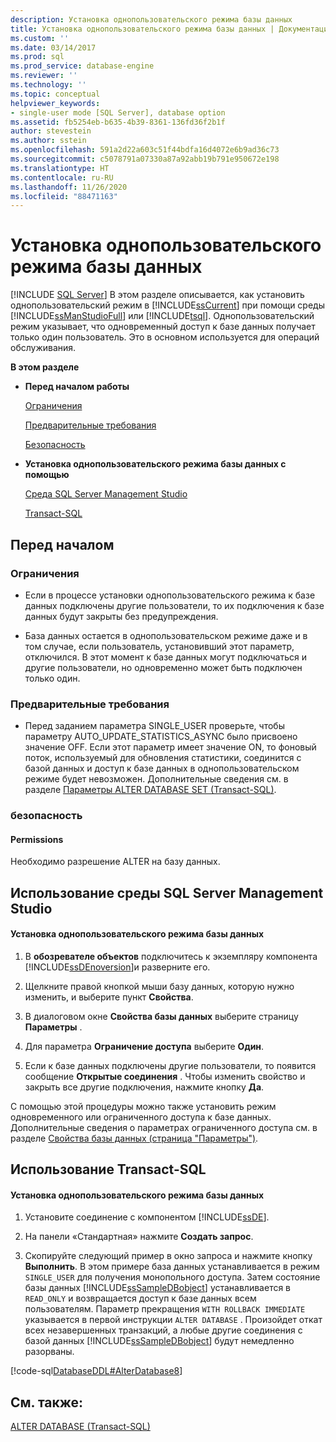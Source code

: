 ```yaml
---
description: Установка однопользовательского режима базы данных
title: Установка однопользовательского режима базы данных | Документация Майкрософт
ms.custom: ''
ms.date: 03/14/2017
ms.prod: sql
ms.prod_service: database-engine
ms.reviewer: ''
ms.technology: ''
ms.topic: conceptual
helpviewer_keywords:
- single-user mode [SQL Server], database option
ms.assetid: fb5254eb-b635-4b39-8361-136fd36f2b1f
author: stevestein
ms.author: sstein
ms.openlocfilehash: 591a2d22a603c51f44bdfa16d4072e6b9ad36c73
ms.sourcegitcommit: c5078791a07330a87a92abb19b791e950672e198
ms.translationtype: HT
ms.contentlocale: ru-RU
ms.lasthandoff: 11/26/2020
ms.locfileid: "88471163"
---
```

# <a name="set-a-database-to-single-user-mode"></a>Установка однопользовательского режима базы данных
 [!INCLUDE [SQL Server](../../includes/applies-to-version/sqlserver.md)]
  В этом разделе описывается, как установить однопользовательский режим в [!INCLUDE[ssCurrent](../../includes/sscurrent-md.md)] при помощи среды [!INCLUDE[ssManStudioFull](../../includes/ssmanstudiofull-md.md)] или [!INCLUDE[tsql](../../includes/tsql-md.md)]. Однопользовательский режим указывает, что одновременный доступ к базе данных получает только один пользователь. Это в основном используется для операций обслуживания.  
  
 **В этом разделе**  
  
-   **Перед началом работы**  
  
     [Ограничения](#Restrictions)  
  
     [Предварительные требования](#Prerequisites)  
  
     [Безопасность](#Security)  
  
-   **Установка однопользовательского режима базы данных с помощью**  
  
     [Среда SQL Server Management Studio](#SSMSProcedure)  
  
     [Transact-SQL](#TsqlProcedure)  
  
##  <a name="before-you-begin"></a><a name="BeforeYouBegin"></a> Перед началом  
  
###  <a name="limitations-and-restrictions"></a><a name="Restrictions"></a> Ограничения  
  
-   Если в процессе установки однопользовательского режима к базе данных подключены другие пользователи, то их подключения к базе данных будут закрыты без предупреждения.  
  
-   База данных остается в однопользовательском режиме даже и в том случае, если пользователь, установивший этот параметр, отключился. В этот момент к базе данных могут подключаться и другие пользователи, но одновременно может быть подключен только один.  
  
###  <a name="prerequisites"></a><a name="Prerequisites"></a> Предварительные требования  
  
-   Перед заданием параметра SINGLE_USER проверьте, чтобы параметру AUTO_UPDATE_STATISTICS_ASYNC было присвоено значение OFF. Если этот параметр имеет значение ON, то фоновый поток, используемый для обновления статистики, соединится с базой данных и доступ к базе данных в однопользовательском режиме будет невозможен. Дополнительные сведения см. в разделе [Параметры ALTER DATABASE SET (Transact-SQL)](../../t-sql/statements/alter-database-transact-sql-set-options.md).  
  
###  <a name="security"></a><a name="Security"></a> безопасность  
  
####  <a name="permissions"></a><a name="Permissions"></a> Permissions  
 Необходимо разрешение ALTER на базу данных.  
  
##  <a name="using-sql-server-management-studio"></a><a name="SSMSProcedure"></a> Использование среды SQL Server Management Studio  
  
#### <a name="to-set-a-database-to-single-user-mode"></a>Установка однопользовательского режима базы данных  
  
1.  В **обозревателе объектов** подключитесь к экземпляру компонента [!INCLUDE[ssDEnoversion](../../includes/ssdenoversion-md.md)]и разверните его.  
  
2.  Щелкните правой кнопкой мыши базу данных, которую нужно изменить, и выберите пункт **Свойства**.  
  
3.  В диалоговом окне **Свойства базы данных** выберите страницу **Параметры** .  
  
4.  Для параметра **Ограничение доступа** выберите **Один**.  
  
5.  Если к базе данных подключены другие пользователи, то появится сообщение **Открытые соединения** . Чтобы изменить свойство и закрыть все другие подключения, нажмите кнопку **Да**.  
  
 С помощью этой процедуры можно также установить режим одновременного или ограниченного доступа к базе данных. Дополнительные сведения о параметрах ограниченного доступа см. в разделе [Свойства базы данных (страница "Параметры")](../../relational-databases/databases/database-properties-options-page.md).  
  
##  <a name="using-transact-sql"></a><a name="TsqlProcedure"></a> Использование Transact-SQL  
  
#### <a name="to-set-a-database-to-single-user-mode"></a>Установка однопользовательского режима базы данных  
  
1.  Установите соединение с компонентом [!INCLUDE[ssDE](../../includes/ssde-md.md)].  
  
2.  На панели «Стандартная» нажмите **Создать запрос**.  
  
3.  Скопируйте следующий пример в окно запроса и нажмите кнопку **Выполнить**. В этом примере база данных устанавливается в режим `SINGLE_USER` для получения монопольного доступа. Затем состояние базы данных [!INCLUDE[ssSampleDBobject](../../includes/sssampledbobject-md.md)] устанавливается в `READ_ONLY` и возвращается доступ к базе данных всем пользователям. Параметр прекращения `WITH ROLLBACK IMMEDIATE` указывается в первой инструкции `ALTER DATABASE` . Произойдет откат всех незавершенных транзакций, а любые другие соединения с базой данных [!INCLUDE[ssSampleDBobject](../../includes/sssampledbobject-md.md)] будут немедленно разорваны.  
  
 [!code-sql[DatabaseDDL#AlterDatabase8](../../relational-databases/databases/codesnippet/tsql/set-a-database-to-single_1.sql)]  
  
## <a name="see-also"></a>См. также:  
 [ALTER DATABASE (Transact-SQL)](../../t-sql/statements/alter-database-transact-sql.md)  
  
  
